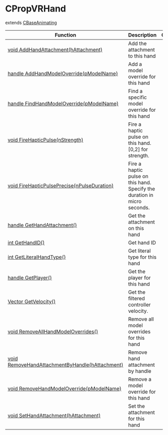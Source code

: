 # CPropVRHand
extends [CBaseAnimating](../CBaseAnimating)

Function|Description|Client
--|--|:--:
[void AddHandAttachment(hAttachment)](AddHandAttachment)|Add the attachment to this hand|❌
[handle AddHandModelOverride(pModelName)](AddHandModelOverride)|Add a model override for this hand|❌
[handle FindHandModelOverride(pModelName)](FindHandModelOverride)|Find a specific model override for this hand|❌
[void FireHapticPulse(nStrength)](FireHapticPulse)|Fire a haptic pulse on this hand. [0,2] for strength.|❌
[void FireHapticPulsePrecise(nPulseDuration)](FireHapticPulsePrecise)|Fire a haptic pulse on this hand. Specify the duration in micro seconds.|❌
[handle GetHandAttachment()](GetHandAttachment)|Get the attachment on this hand|❌
[int GetHandID()](GetHandID)|Get hand ID|❌
[int GetLiteralHandType()](GetLiteralHandType)|Get literal type for this hand|❌
[handle GetPlayer()](GetPlayer)|Get the player for this hand|❌
[Vector GetVelocity()](GetVelocity)|Get the filtered controller velocity.|❌
[void RemoveAllHandModelOverrides()](RemoveAllHandModelOverrides)|Remove all model overrides for this hand|❌
[void RemoveHandAttachmentByHandle(hAttachment)](RemoveHandAttachmentByHandle)|Remove hand attachment by handle|❌
[void RemoveHandModelOverride(pModelName)](RemoveHandModelOverride)|Remove a model override for this hand|❌
[void SetHandAttachment(hAttachment)](SetHandAttachment)|Set the attachment for this hand|❌
